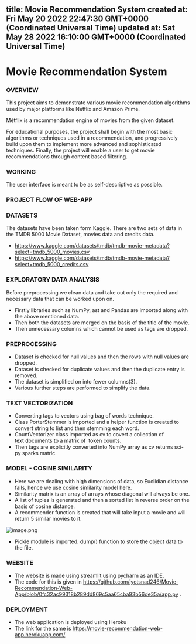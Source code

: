
title: Movie Recommendation System 
created at: Fri May 20 2022 22:47:30 GMT+0000 (Coordinated Universal Time)
updated at: Sat May 28 2022 16:10:00 GMT+0000 (Coordinated Universal Time)
---

# Movie Recommendation System

### OVERVIEW

This project aims to demonstrate various movie recommendation algorithms used by major platforms like Netflix and Amazon Prime.

Métflix is a recommendation engine of movies from the given dataset.

For educational purposes, the project shall begin with the most basic algorithms or techniques used in a recommendation, and progressively build upon them to implement more advanced and sophisticated techniques. Finally, the project will enable a user to get movie recommendations through content based filtering.

### WORKING

The user interface is meant to be as self-descriptive as possible.

### PROJECT FLOW OF WEB-APP

### DATASETS

The datasets have been taken form Kaggle. There are two sets of data in the TMDB 5000 Movie Dataset, movies data and credits data.

-   <https://www.kaggle.com/datasets/tmdb/tmdb-movie-metadata?select=tmdb_5000_movies.csv>
-   <https://www.kaggle.com/datasets/tmdb/tmdb-movie-metadata?select=tmdb_5000_credits.csv>

### EXPLORATORY DATA ANALYSIS

Before preprocessing we clean data and take out only the required and necessary data that can be worked upon on.

-   Firstly libraries such as NumPy, ast and Pandas are imported along with the above mentioned data.
-   Then both the datasets are merged on the basis of the title of the movie.
-   Then unnecessary columns which cannot be used as tags are dropped.

### PREPROCESSING

-   Dataset is checked for null values and then the rows with null values are dropped.
-   Dataset is checked for duplicate values and then the duplicate entry is removed.
-   The dataset is simplified on into fewer columns(3).
-   Various further steps are performed to simplify the data.

### TEXT VECTORIZATION

-   Converting tags to vectors using bag of words technique.
-   Class PorterStemmer is imported and a helper function is created to convert string to list and then stemming each word.
-   CountVectorizer class imported as cv to covert a collection of text documents to a matrix of  token counts.
-   Then tags are explicitly converted into NumPy array as cv returns sci-py sparks matric.

### MODEL - COSINE SIMILARITY

-   Here we are dealing with high dimensions of data, so Euclidian distance fails, hence we use cosine similarity model here.
-   Similarity matrix is an array of arrays whose diagonal will always be one.
-   A list of tuples is generated and then a sorted list in reverse order on the basis of cosine distance.
-   A recommender function is created that will take input a movie and will return 5 similar movies to it.

![image.png](media_Movie%20Recommendation%20System_/image.png)

-   Pickle module is imported. dump() function to store the object data to the file.

### WEBSITE

-   The website is made using streamlit using pycharm as an IDE.
-   The code for this is given in <https://github.com/jyotsnad246/Movie-Recommendation-Web-App/blob/0fc32ac99318b289dd869c5aa65cba93b56de35a/app.py> .

### DEPLOYMENT

-   The web application is deployed using Heroku
-   The link for the same is <https://movie-recommendation-web-app.herokuapp.com/>

          